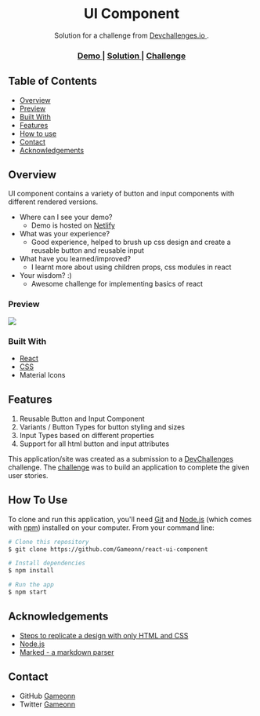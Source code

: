 <h1 align="center">UI Component</h1>

<div align="center">
   Solution for a challenge from  <a href="http://devchallenges.io" target="_blank"> Devchallenges.io </a>.
</div>

<div align="center">
  <h3>
    <a href="https://ui-component-dev.netlify.app/">
      Demo
    </a>
    <span> | </span>
    <a href="https://devchallenges.io/solutions/3ZO8TkijklK1VQ4c4NEP">
      Solution
    </a>
    <span> | </span>
    <a href="https://devchallenges.io/challenges/ohgVTyJCbm5OZyTB2gNY">
      Challenge
    </a>
  </h3>
</div>

<!-- TABLE OF CONTENTS -->

## Table of Contents

- [Overview](#overview)
- [Preview](#preview)
- [Built With](#built-with)
- [Features](#features)
- [How to use](#how-to-use)
- [Contact](#contact)
- [Acknowledgements](#acknowledgements)

<!-- OVERVIEW -->

## Overview

UI component contains a variety of button and input components with different rendered versions.

- Where can I see your demo?
  - Demo is hosted on [Netlify](https://ui-component-dev.netlify.app/)
- What was your experience?
  - Good experience, helped to brush up css design and create a reusable button and reusable input
- What have you learned/improved?
  - I learnt more about using children props, css modules in react
- Your wisdom? :)
  - Awesome challenge for implementing basics of react

### Preview
<img src="https://user-images.githubusercontent.com/6601996/184472147-e3797312-25a7-43c7-8600-ea545a78bd3e.png" />


### Built With

<!-- This section should list any major frameworks that you built your project using. Here are a few examples.-->

- [React](https://reactjs.org/)
- [CSS](https://developer.mozilla.org/en-US/docs/Web/CSS)
- Material Icons

## Features

<!-- List the features of your application or follow the template. Don't share the figma file here :) -->

1. Reusable Button and Input Component
2. Variants / Button Types for button styling and sizes
3. Input Types based on different properties
4. Support for all html button and input attributes

This application/site was created as a submission to a [DevChallenges](https://devchallenges.io/challenges) challenge. The [challenge](https://devchallenges.io/challenges/ohgVTyJCbm5OZyTB2gNY) was to build an application to complete the given user stories.


## How To Use

<!-- This is an example, please update according to your application -->

To clone and run this application, you'll need [Git](https://git-scm.com) and [Node.js](https://nodejs.org/en/download/) (which comes with [npm](http://npmjs.com)) installed on your computer. From your command line:

```bash
# Clone this repository
$ git clone https://github.com/Gameonn/react-ui-component

# Install dependencies
$ npm install

# Run the app
$ npm start
```

## Acknowledgements

<!-- This section should list any articles or add-ons/plugins that helps you to complete the project. This is optional but it will help you in the future. For exmpale -->

- [Steps to replicate a design with only HTML and CSS](https://devchallenges-blogs.web.app/how-to-replicate-design/)
- [Node.js](https://nodejs.org/)
- [Marked - a markdown parser](https://github.com/chjj/marked)

## Contact

- GitHub [Gameonn](https://{github.com/Gameonn})
- Twitter [Gameonn](https://twitter.com/Ankit89Jindal)
